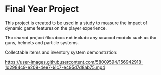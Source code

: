 # Final Year Project
This project is created to be used in a study to measure the impact of dynamic game features on the player experience.

The shared project files does not include any sourced models such as the guns, helmets and particle systems.


Collectable items and inventory system demonstration:


https://user-images.githubusercontent.com/58009594/156942918-1d2984c9-e209-4ee7-b1c7-e495d7d8ab75.mp4

